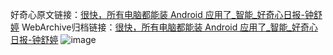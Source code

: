 好奇心原文链接：[很快，所有电脑都能装 Android 应用了_智能_好奇心日报-钟舒婷](https://www.qdaily.com/articles/8070.html)
WebArchive归档链接：[很快，所有电脑都能装 Android 应用了_智能_好奇心日报-钟舒婷](http://web.archive.org/web/20190623152029/https://www.qdaily.com/articles/8070.html)
![image](http://ww3.sinaimg.cn/large/007d5XDply1g3vete07o8j30u02gs1kx)